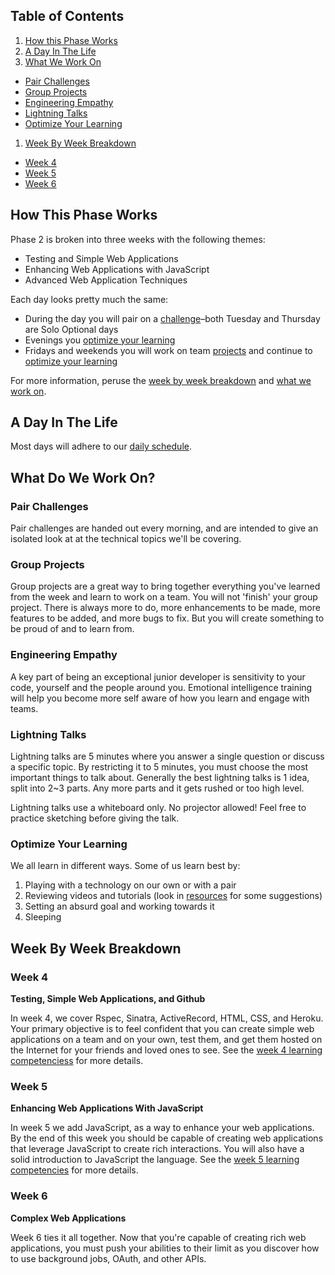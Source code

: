 ## Table of Contents

1. [How this Phase Works](#how-this-phase-works)
1. [A Day In The Life](#a-day-in-the-life)
1. [What We Work On](#what-do-we-work-on)
  - [Pair Challenges](#pair-challenges)
  - [Group Projects](#group-projects)
  - [Engineering Empathy](#engineering-empathy)
  - [Lightning Talks](#lightning-talks)
  - [Optimize Your Learning](#optimize-your-learning)
1. [Week By Week Breakdown](#week-by-week-breakdown)
  - [Week 4](#week-4)
  - [Week 5](#week-5)
  - [Week 6](#week-6)

## How This Phase Works
Phase 2 is broken into three weeks with the following themes:

- Testing and Simple Web Applications
- Enhancing Web Applications with JavaScript
- Advanced Web Application Techniques

Each day looks pretty much the same:
- During the day you will pair on a [challenge](#pair-challenges)–both Tuesday and Thursday are Solo Optional days
- Evenings you [optimize your learning](#optimize-your-learning)
- Fridays and weekends you will work on team [projects](#group-projects) and continue to [optimize your learning](#optimize-your-learning)

For more information, peruse the [week by week
breakdown](#week-by-week-breakdown) and [what we work on](#what-do-we-work-on).

## A Day In The Life

Most days will adhere to our [daily schedule](schedule.md#daily-schedule).

## What Do We Work On?

### Pair Challenges
Pair challenges are handed out every morning, and are intended to give an
isolated look at at the technical topics we'll be covering.

### Group Projects
Group projects are a great way to bring together everything you've learned from the week and learn to work on a team.   You will not 'finish' your
group project. There is always more to do, more enhancements to be made, more
features to be added, and more bugs to fix. But you will create something to be proud of and to learn from.

### Engineering Empathy
A key part of being an exceptional junior developer is sensitivity to your code,
yourself and the people around you. Emotional intelligence training will help
you become more self aware of how you learn and engage with teams.

### Lightning Talks
Lightning talks are 5 minutes where you answer a single question or discuss a specific topic. By restricting it to 5 minutes, you must choose the most important things to talk about.  Generally the best lightning talks is 1 idea, split into 2~3 parts. Any more parts and it gets rushed or too high level.

Lightning talks use a whiteboard only. No projector allowed! Feel free to practice
sketching before giving the talk.

### Optimize Your Learning
We all learn in different ways. Some of us learn best by:

1. Playing with a technology on our own or with a pair
2. Reviewing videos and tutorials (look in [resources](resources.md) for some suggestions)
3. Setting an absurd goal and working towards it
4. Sleeping

## Week By Week Breakdown

### Week 4

**Testing, Simple Web Applications, and Github**

In week 4, we cover Rspec, Sinatra, ActiveRecord, HTML, CSS, and Heroku. Your
primary objective is to feel confident that you can create simple web applications on a team and on your own, test them, and get them hosted on the
Internet for your friends and loved ones to see. See the [week 4 learning competenciess](learning-competencies/week-4-lc.md) for more details.

### Week 5

**Enhancing Web Applications With JavaScript**

In week 5 we add JavaScript,  as a way to enhance your web applications. By the end of this week you should be capable of creating web applications that leverage JavaScript to create rich interactions. You will also have a solid introduction to JavaScript the language. See the [week 5 learning competencies](learning-competencies/week-5-lc.md) for more details.

### Week 6

**Complex Web Applications**

Week 6 ties it all together. Now that you're capable of creating rich web
applications, you must push your abilities to their limit as you discover how to
use background jobs, OAuth, and other APIs.